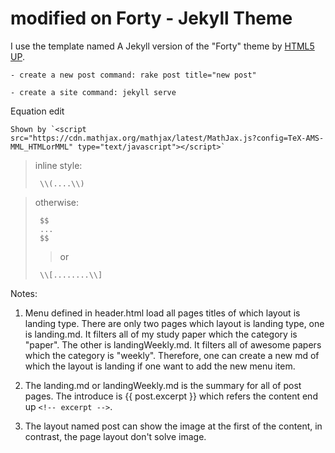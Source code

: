 # modified on Forty - Jekyll Theme

I use the template named A Jekyll version of the "Forty" theme by [HTML5 UP](https://html5up.net/).

	- create a new post command: rake post title="new post"

	- create a site command: jekyll serve

Equation edit

	Shown by `<script src="https://cdn.mathjax.org/mathjax/latest/MathJax.js?config=TeX-AMS-MML_HTMLorMML" type="text/javascript"></script>`
	
>inline style:
> 
>      \\(....\\)
	
> otherwise:
> 
>      $$
>      ...
>      $$
>>or
> 
>      \\[........\\]

Notes:

1. Menu defined in header.html load all pages titles of which layout is landing type. There are only two pages which layout is landing type, one is landing.md. It filters all of my study paper which the category is "paper". The other is landingWeekly.md. It filters all of awesome papers which the category is "weekly". Therefore, one can create a new md of which the layout is landing if one want to add the new menu item.

2. The landing.md or landingWeekly.md is the summary for all of post pages. The introduce is {{ post.excerpt }} which refers the content end up ```<!-- excerpt -->```.

3. The layout named post can show the image at the first of the content, in contrast, the page layout don't solve image.  

